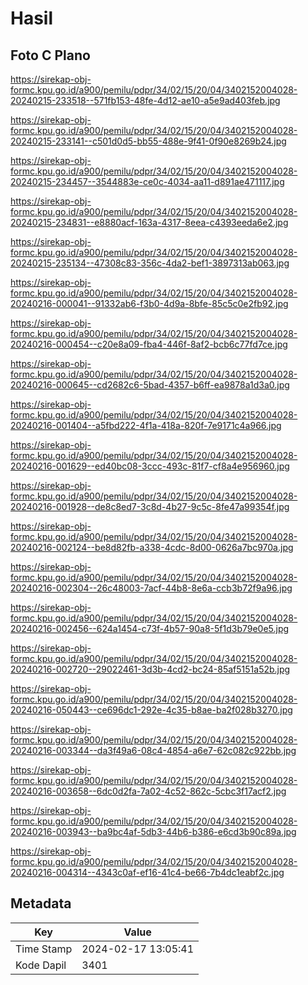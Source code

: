 # Hasil

## Foto C Plano

https://sirekap-obj-formc.kpu.go.id/a900/pemilu/pdpr/34/02/15/20/04/3402152004028-20240215-233518--571fb153-48fe-4d12-ae10-a5e9ad403feb.jpg

https://sirekap-obj-formc.kpu.go.id/a900/pemilu/pdpr/34/02/15/20/04/3402152004028-20240215-233141--c501d0d5-bb55-488e-9f41-0f90e8269b24.jpg

https://sirekap-obj-formc.kpu.go.id/a900/pemilu/pdpr/34/02/15/20/04/3402152004028-20240215-234457--3544883e-ce0c-4034-aa11-d891ae471117.jpg

https://sirekap-obj-formc.kpu.go.id/a900/pemilu/pdpr/34/02/15/20/04/3402152004028-20240215-234831--e8880acf-163a-4317-8eea-c4393eeda6e2.jpg

https://sirekap-obj-formc.kpu.go.id/a900/pemilu/pdpr/34/02/15/20/04/3402152004028-20240215-235134--47308c83-356c-4da2-bef1-3897313ab063.jpg

https://sirekap-obj-formc.kpu.go.id/a900/pemilu/pdpr/34/02/15/20/04/3402152004028-20240216-000041--91332ab6-f3b0-4d9a-8bfe-85c5c0e2fb92.jpg

https://sirekap-obj-formc.kpu.go.id/a900/pemilu/pdpr/34/02/15/20/04/3402152004028-20240216-000454--c20e8a09-fba4-446f-8af2-bcb6c77fd7ce.jpg

https://sirekap-obj-formc.kpu.go.id/a900/pemilu/pdpr/34/02/15/20/04/3402152004028-20240216-000645--cd2682c6-5bad-4357-b6ff-ea9878a1d3a0.jpg

https://sirekap-obj-formc.kpu.go.id/a900/pemilu/pdpr/34/02/15/20/04/3402152004028-20240216-001404--a5fbd222-4f1a-418a-820f-7e9171c4a966.jpg

https://sirekap-obj-formc.kpu.go.id/a900/pemilu/pdpr/34/02/15/20/04/3402152004028-20240216-001629--ed40bc08-3ccc-493c-81f7-cf8a4e956960.jpg

https://sirekap-obj-formc.kpu.go.id/a900/pemilu/pdpr/34/02/15/20/04/3402152004028-20240216-001928--de8c8ed7-3c8d-4b27-9c5c-8fe47a99354f.jpg

https://sirekap-obj-formc.kpu.go.id/a900/pemilu/pdpr/34/02/15/20/04/3402152004028-20240216-002124--be8d82fb-a338-4cdc-8d00-0626a7bc970a.jpg

https://sirekap-obj-formc.kpu.go.id/a900/pemilu/pdpr/34/02/15/20/04/3402152004028-20240216-002304--26c48003-7acf-44b8-8e6a-ccb3b72f9a96.jpg

https://sirekap-obj-formc.kpu.go.id/a900/pemilu/pdpr/34/02/15/20/04/3402152004028-20240216-002456--624a1454-c73f-4b57-90a8-5f1d3b79e0e5.jpg

https://sirekap-obj-formc.kpu.go.id/a900/pemilu/pdpr/34/02/15/20/04/3402152004028-20240216-002720--29022461-3d3b-4cd2-bc24-85af5151a52b.jpg

https://sirekap-obj-formc.kpu.go.id/a900/pemilu/pdpr/34/02/15/20/04/3402152004028-20240216-050443--ce696dc1-292e-4c35-b8ae-ba2f028b3270.jpg

https://sirekap-obj-formc.kpu.go.id/a900/pemilu/pdpr/34/02/15/20/04/3402152004028-20240216-003344--da3f49a6-08c4-4854-a6e7-62c082c922bb.jpg

https://sirekap-obj-formc.kpu.go.id/a900/pemilu/pdpr/34/02/15/20/04/3402152004028-20240216-003658--6dc0d2fa-7a02-4c52-862c-5cbc3f17acf2.jpg

https://sirekap-obj-formc.kpu.go.id/a900/pemilu/pdpr/34/02/15/20/04/3402152004028-20240216-003943--ba9bc4af-5db3-44b6-b386-e6cd3b90c89a.jpg

https://sirekap-obj-formc.kpu.go.id/a900/pemilu/pdpr/34/02/15/20/04/3402152004028-20240216-004314--4343c0af-ef16-41c4-be66-7b4dc1eabf2c.jpg


## Metadata

| Key        | Value               |
| ---------- | ------------------- |
| Time Stamp | 2024-02-17 13:05:41 |
| Kode Dapil | 3401                |



